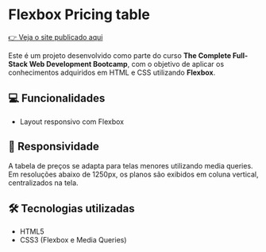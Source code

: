 # Flexbox Pricing table

[👉 Veja o site publicado aqui](https://lais-viana.github.io/pricing-table/)

Este é um projeto desenvolvido como parte do curso **The Complete Full-Stack Web Development Bootcamp**, com o objetivo de aplicar os conhecimentos adquiridos em HTML e CSS utilizando **Flexbox**.

## 💻 Funcionalidades

- Layout responsivo com Flexbox

## 📱 Responsividade

A tabela de preços se adapta para telas menores utilizando media queries. Em resoluções abaixo de 1250px, os planos são exibidos em coluna vertical, centralizados na tela.

## 🛠️ Tecnologias utilizadas

- HTML5
- CSS3 (Flexbox e Media Queries)